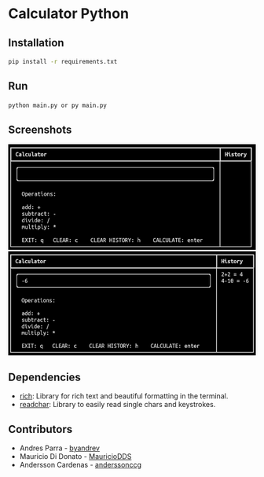 # Calculator Python

## Installation

```bash
pip install -r requirements.txt
```

## Run

```bash
python main.py or py main.py
```

## Screenshots

![Screenshot 1](./images/1.png)
![Screenshot 2](./images/2.png)

## Dependencies

* [rich](https://pypi.org/project/rich/): Library for rich text and beautiful formatting in the terminal.
* [readchar](https://pypi.org/project/readchar/): Library to easily read single chars and keystrokes.

## Contributors

* Andres Parra - [byandrev](https://github.com/byandrev)
* Mauricio Di Donato - [MauricioDDS](https://github.com/MauricioDDS)
* Andersson Cardenas - [anderssonccg](https://github.com/anderssonccg)